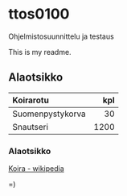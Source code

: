 # ttos0100
Ohjelmistosuunnittelu ja testaus

This is my readme.

## Alaotsikko

| Koirarotu | kpl |
|:----------|----:|
| Suomenpystykorva | 30 |
| Snautseri | 1200 |

### Alaotsikko
[Koira - wikipedia](https://fi.wikipedia.org/wiki/Koira)

=)